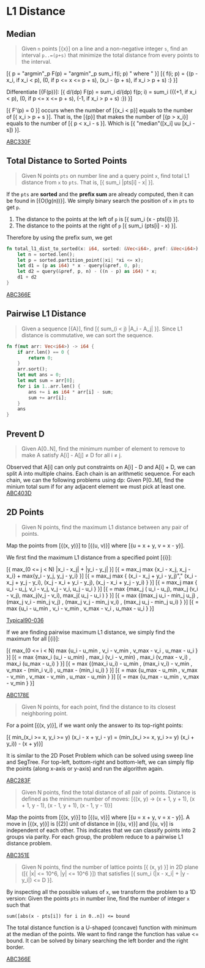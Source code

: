# L1 Distance

## Median

> Given `n` points [{x}] on a line and a non-negative integer `s`, 
> find an interval `p..=(p+s)` that minimize the total distance from every points to the interval.

[{ p = "argmin"_p F(p) = "argmin"_p sum_i f(i; p) " where " }]
[{ f(i; p) = {(p - x_i, if x_i < p), (0, if p <= x <= p + s), (x_i - (p + s), if x_i > p + s) :} }]


Differentiate [{F(p)}]:
[{ d/(dp) F(p) = sum_i d/(dp) f(p; i) = sum_i ({(+1, if x_i < p), (0, if p <= x <= p + s), (-1, if x_i > p + s) :}) }]

[{ F'(p) = 0 }] occurs when the number of [{x_i < p}] equals to the number of [{ x_i > p + s }].
That is, the [{p}] that makes the number of [{p > x_i}] equals to the number of [{ p < x_i - s }].
Which is [{ "median"([x_i] uu [x_i - s]) }].

[ABC330F](https://atcoder.jp/contests/abc330/submissions/47968987)

## Total Distance to Sorted Points

> Given N points `pts` on number line and a query point `x`, find total L1 distance from `x` to `pts`. That is, [{ sum_i |pts[i] - x| }].

If the `pts` are **sorted** and the **prefix sum** are already computed, then it can be found in [{O(lg(n))}]. We simply binary search the position of `x` in `pts` to get `p`. 

1. The distance to the points at the left of `p` is [{ sum_i (x - pts[i]) }]. 
2. The distance to the points at the right of `p` [{ sum_i (pts[i] - x) }].

Therefore by using the prefix sum, we get

```rust
fn total_l1_dist_to_sorted(x: i64, sorted: &Vec<i64>, pref: &Vec<i64>) -> i64 {
    let n = sorted.len();
    let p = sorted.partition_point(|xi| *xi <= x);
    let d1 = (p as i64) * x - query(&pref, 0, p);
    let d2 = query(&pref, p, n) - ((n - p) as i64) * x;
    d1 + d2
}
```

[ABC366E](https://atcoder.jp/contests/abc366/submissions/56581238)


## Pairwise L1 Distance

> Given a sequence [{A}], find [{ sum_(i < j) |A_i - A_j|  }]. 
Since L1 distance is commutative, we can sort the sequence.

```rust
fn f(mut arr: Vec<i64>) -> i64 {
    if arr.len() == 0 {
        return 0;
    }
    arr.sort();
    let mut ans = 0;
    let mut sum = arr[0];
    for i in 1..arr.len() {
        ans += i as i64 * arr[i] - sum;
        sum += arr[i];
    }
    ans
}
```

## Prevent D

> Given A[0..N], find the minimum number of element to remove to make A satisfy A[i] - A[j] ≠ D for all i ≠ j.

Observed that A[i] can only put constraints on A[i] - D and A[i] + D, we can split A into multiple chains.
Each chain is an arithmetic sequence. For each chain, we can the following problems using dp:
Given P[0..M], find the minium total sum if for any adjacent element we must pick at least one.
[ABC403D](https://atcoder.jp/contests/abc403/submissions/65297775)


## 2D Points

> Given N points, find the maximum L1 distance between any pair of points.

Map the points from [{(x, y)}] to [{(u, v)}] where [{u = x + y, v = x - y}]. 

We first find the maximum L1 distance from a specified point [{i}]:

[{ max_(0 <= j < N) |x_i - x_j| + |y_i - y_j| }]
[{ = max_j max {x_i - x_j, x_j - x_i} + max{y_i - y_j, y_j - y_i} }]
[{ = max_j max { (x_i - x_j + y_i - y_j)"," (x_i - x_j + y_j - y_i), (x_j - x_i + y_i - y_j), (x_j - x_i + y_j - y_i) } }]
[{ = max_j max { u_i - u_j, v_i - v_j, v_j - v_i, u_j - u_i } }]
[{ = max {max_j ( u_i - u_j), max_j (v_i - v_j), max_j(v_j - v_i), max_j( u_j - u_i ) } }]
[{ = max {(max_j u_i - min_j  u_j) , (max_j v_i - min_j v_j) , (max_j v_j - min_j v_i) , (max_j u_j - min_j u_i) } }]
[{ = max {u_i - u_min , v_i - v_min , v_max - v_i , u_max - u_i } }]

[Typical90-036](https://atcoder.jp/contests/typical90/submissions/54315752)

If we are finding pairwise maximum L1 distance, we simply find the maximum for all [{i}]:

[{ max_(0 <= i < N) max {u_i - u_min , v_i - v_min , v_max - v_i , u_max - u_i } }]
[{ = max {max_i (u_i - u_min) , max_i (v_i - v_min) , max_i (v_max - v_i) , max_i (u_max - u_i) } }]
[{ = max {(max_i u_i) - u_min , (max_i v_i) - v_min , v_max - (min_i v_i) , u_max - (min_i u_i) } }]
[{ = max {u_max - u_min , v_max - v_min , v_max - v_min , u_max - u_min } }]
[{ = max {u_max - u_min , v_max - v_min } }]

[ABC178E](https://atcoder.jp/contests/abc178/submissions/54030318)


> Given N points, for each point, find the distance to its closest neighboring point.

For a point [{(x, y)}], if we want only the answer to its top-right points:

[{ min_(x_i >= x, y_i >= y) (x_i - x + y_i - y) = (min_(x_i >= x, y_i >= y) (x_i + y_i)) - (x + y)}]

It is similar to the 2D Poset Problem which can be solved using sweep line and SegTree.
For top-left, bottom-right and bottom-left, we can simply flip the points (along x-axis or y-axis) and run the algorithm again.

[ABC283F](https://atcoder.jp/contests/abc283/submissions/46191119)


> Given N points, find the total distance of all pair of points.
> Distance is defined as the minimum number of moves:
> [{(x, y) -> (x + 1, y + 1), (x + 1, y - 1), (x - 1, y + 1), (x - 1, y - 1)}]

Map the points from [{(x, y)}] to [{(u, v)}] where [{u = x + y, v = x - y}].
A move in [{(x, y)}] is [{2}] unit of distance in [{(u, v)}] and [{u, v}] is independent of each other.
This indicates that we can classify points into 2 groups via parity.
For each group, the problem reduce to a pairwise L1 distance problem.

[ABC351E](https://atcoder.jp/contests/abc351/submissions/52883662)

> Given N points, find the number of lattice points [{ (x, y)  }] in 2D plane ([{ |x| <= 10^6, |y| <= 10^6 }]) that satisfies [{ sum_i (|x - x_i| + |y - y_i|) <= D }].

By inspecting all the possible values of `x`, we transform the problem to a 1D version:
Given the points `pts` in number line, find the number of integer `x` such that
```
sum([abs(x - pts[i]) for i in 0..n]) <= bound
```

The total distance function is a U-shaped (concave) function with minimum at the median of the points. We want to find range the function has value <= bound. It can be solved by binary searching the left border and the right border.

[ABC366E](https://atcoder.jp/contests/abc366/submissions/56581238)